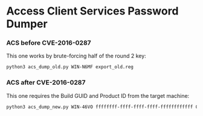 # Access Client Services Password Dumper

### ACS before CVE-2016-0287

This one works by brute-forcing half of the round 2 key:

```bash
python3 acs_dump_old.py WIN-N6MF export_old.reg
```

### ACS after CVE-2016-0287

This one requires the Build GUID and Product ID from the target machine:

```bash
python3 acs_dump_new.py WIN-46VO ffffffff-ffff-ffff-ffff-ffffffffffff 00431-10000-00000-AA321 export_new.reg
```

